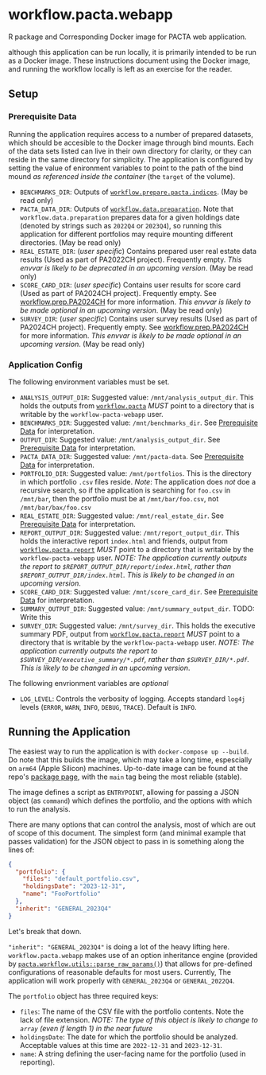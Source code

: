 # workflow.pacta.webapp

R package and Corresponding Docker image for PACTA web application.

although this application can be run locally, it is primarily intended to be run as a Docker image.
These instructions document using the Docker image, and running the workflow locally is left as an exercise for the reader.

## Setup

### Prerequisite Data

Running the application requires access to a number of prepared datasets, which should be accesible to the Docker image through bind mounts.
Each of the data sets listed can live in their own directory for clarity, or they can reside in the same directory for simplicity.
The application is configured by setting the value of enironment variables to point to the path of the bind mound *as referenced inside the container* (the `target` of the volume).

- `BENCHMARKS_DIR`:
  Outputs of [`workflow.prepare.pacta.indices`](https://github.com/RMI-PACTA/workflow.prepare.pacta.indices).
  (May be read only)
- `PACTA_DATA_DIR`:
  Outputs of [`workflow.data.preparation`](https://github.com/RMI-PACTA/workflow.data.preparation).
  Note that `workflow.data.preparation` prepares data for a given holdings date (denoted by strings such as `2022Q4` or `2023Q4`), so running this application for different portfolios may require mounting different directories.
  (May be read only)
- `REAL_ESTATE_DIR`:
  (*user specific*)
  Contains prepared user real estate data results (Used as part of PA2022CH project). Frequently empty.
  *This envvar is likely to be deprecated in an upcoming version*.
  (May be read only)
- `SCORE_CARD_DIR`:
  (*user specific*)
  Contains user results for score card (Used as part of PA2024CH project). Frequently empty.
  See [workflow.prep.PA2024CH](https://github.com/RMI-PACTA/workflow.prep.PA2024CH) for more information.
  *This envvar is likely to be made optional in an upcoming version*.
  (May be read only)
- `SURVEY_DIR`:
  (*user specific*)
  Contains user survey results (Used as part of PA2024CH project). Frequently empty.
  See [workflow.prep.PA2024CH](https://github.com/RMI-PACTA/workflow.prep.PA2024CH) for more information.
  *This envvar is likely to be made optional in an upcoming version*.
  (May be read only)


### Application Config

The following environment variables must be set.

- `ANALYSIS_OUTPUT_DIR`:
  Suggested value: `/mnt/analysis_output_dir`.
  This holds the outputs from [`workflow.pacta`](https://github.com/RMI-PACTA/workflow.pacta)
  *MUST* point to a directory that is writable by the `workflow-pacta-webapp` user.
- `BENCHMARKS_DIR`:
  Suggested value: `/mnt/benchmarks_dir`.
  See [Prerequisite Data](#prerequisite-data) for interpretation.
- `OUTPUT_DIR`:
  Suggested value: `/mnt/analysis_output_dir`.
  See [Prerequisite Data](#prerequisite-data) for interpretation.
- `PACTA_DATA_DIR`:
  Suggested value: `/mnt/pacta-data`.
  See [Prerequisite Data](#prerequisite-data) for interpretation.
- `PORTFOLIO_DIR`:
  Suggested value: `/mnt/portfolios`.
  This is the directory in which portfolio `.csv` files reside.
  *Note*: The application does *not* doe a recursive search, so if the application is searching for `foo.csv` in `/mnt/bar`, then the portfolio must be at `/mnt/bar/foo.csv`, not `/mnt/bar/bax/foo.csv`
- `REAL_ESTATE_DIR`:
  Suggested value: `/mnt/real_estate_dir`.
  See [Prerequisite Data](#prerequisite-data) for interpretation.
- `REPORT_OUTPUT_DIR`:
  Suggested value: `/mnt/report_output_dir`.
  This holds the interactive report `index.html` and friends, output from [`workflow.pacta.report`](https://github.com/RMI-PACTA/workflow.pacta.report)
  *MUST* point to a directory that is writable by the `workflow-pacta-webapp` user.
  *NOTE: The application currently outputs the report to `$REPORT_OUTPUT_DIR/report/index.html`, rather than `$REPORT_OUTPUT_DIR/index.html`. This is likely to be changed in an upcoming version*.
- `SCORE_CARD_DIR`:
  Suggested value: `/mnt/score_card_dir`.
  See [Prerequisite Data](#prerequisite-data) for interpretation.
- `SUMMARY_OUTPUT_DIR`:
  Suggested value: `/mnt/summary_output_dir`.
  TODO: Write this
- `SURVEY_DIR`:
  Suggested value: `/mnt/survey_dir`.
  This holds the executive summary PDF, output from [`workflow.pacta.report`](https://github.com/RMI-PACTA/workflow.pacta.report)
  *MUST* point to a directory that is writable by the `workflow-pacta-webapp` user.
  *NOTE: The application currently outputs the report to `$SURVEY_DIR/executive_summary/*.pdf`, rather than `$SURVEY_DIR/*.pdf`. This is likely to be changed in an upcoming version*.

The following envrionment variables are *optional*

- `LOG_LEVEL`: Controls the verbosity of logging.
  Accepts standard `log4j` levels (`ERROR`, `WARN`, `INFO`, `DEBUG`, `TRACE`).
  Default is `INFO`.

## Running the Application

The easiest way to run the application is with `docker-compose up --build`.
Do note that this builds the image, which may take a long time, espescially on `arm64` (Apple Silicon) machines.
Up-to-date image can be found at the repo's [package page](https://github.com/RMI-PACTA/workflow.pacta.webapp/pkgs/container/workflow.pacta.webapp), with the `main` tag being the most reliable (stable).

The image defines a script as `ENTRYPOINT`, allowing for passing a JSON object (as `command`) which defines the portfolio, and the options with which to run the analysis.

There are many options that can control the analysis, most of which are out of scope of this document.
The simplest form (and minimal example that passes validation) for the JSON object to pass in is something along the lines of:

```json
{
  "portfolio": {
    "files": "default_portfolio.csv",
    "holdingsDate": "2023-12-31",
    "name": "FooPortfolio"
  },
  "inherit": "GENERAL_2023Q4"
}
```

Let's break that down.

`"inherit": "GENERAL_2023Q4"` is doing a lot of the heavy lifting here.
`workflow.pacta.webapp` makes use of an option inheritance engine (provided by [`pacta.workflow.utils::parse_raw_params()`](https://github.com/RMI-PACTA/pacta.workflow.utils/blob/main/R/parse_raw_params.R)) that allows for pre-defined configurations of reasonable defaults for most users.
Currently, The application will work properly with `GENERAL_2023Q4` or `GENERAL_2022Q4`.

The `portfolio` object has three required keys:

- `files`: The name of the CSV file with the portfolio contents.
  Note the lack of file extension.
  *NOTE: The type of this object is likely to change to `array` (even if length 1) in the near future*
- `holdingsDate`: The date for which the portfolio should be analyzed.
  Acceptable values at this time are `2022-12-31` and `2023-12-31`.
- `name`: A string defining the user-facing name for the portfolio (used in reporting).
